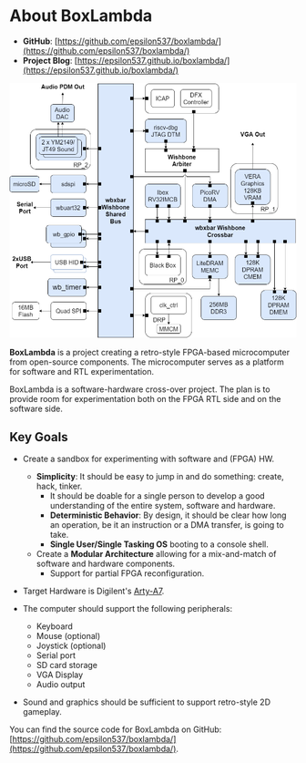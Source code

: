 About BoxLambda
===============

- **GitHub**: [https://github.com/epsilon537/boxlambda/](https://github.com/epsilon537/boxlambda/)
- **Project Blog**: [https://epsilon537.github.io/boxlambda/](https://epsilon537.github.io/boxlambda/)

![BoxLambda Architecture Block Diagram](assets/Arch_Diagram_Big.png)

**BoxLambda** is a project creating a retro-style FPGA-based microcomputer from open-source components. The microcomputer serves as a platform for software and RTL experimentation.

BoxLambda is a software-hardware cross-over project. The plan is to provide room for experimentation both on the FPGA RTL side and on the software side.

Key Goals
---------
- Create a sandbox for experimenting with software and (FPGA) HW.    
    - **Simplicity**: It should be easy to jump in and do something: create, hack, tinker.
        - It should be doable for a single person to develop a good understanding of the entire system, software and hardware.
        - **Deterministic Behavior**: By design, it should be clear how long an operation, be it an instruction or a DMA transfer, is going to take.
        - **Single User/Single Tasking OS** booting to a console shell.
    - Create a **Modular Architecture** allowing for a mix-and-match of software and hardware components.
        - Support for partial FPGA reconfiguration.
- Target Hardware is Digilent's [Arty-A7](https://digilent.com/reference/programmable-logic/arty-a7/start).
- The computer should support the following peripherals:
    - Keyboard
    - Mouse (optional)
    - Joystick (optional)
    - Serial port
    - SD card storage
    - VGA Display
    - Audio output
  
- Sound and graphics should be sufficient to support retro-style 2D gameplay.

You can find the source code for BoxLambda on GitHub: [https://github.com/epsilon537/boxlambda/](https://github.com/epsilon537/boxlambda/).

